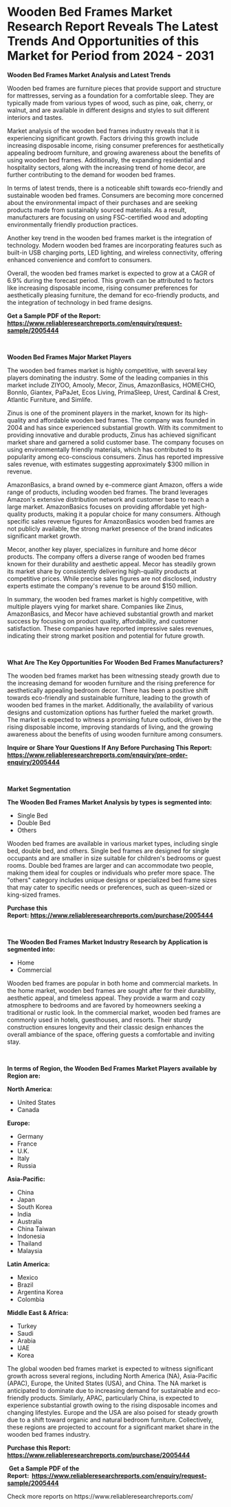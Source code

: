<p><h1>Wooden Bed Frames Market Research Report Reveals The Latest Trends And Opportunities of this Market for Period from 2024 - 2031</h1></p><p><strong>Wooden Bed Frames Market Analysis and Latest Trends</strong></p>
<p><p>Wooden bed frames are furniture pieces that provide support and structure for mattresses, serving as a foundation for a comfortable sleep. They are typically made from various types of wood, such as pine, oak, cherry, or walnut, and are available in different designs and styles to suit different interiors and tastes.</p><p>Market analysis of the wooden bed frames industry reveals that it is experiencing significant growth. Factors driving this growth include increasing disposable income, rising consumer preferences for aesthetically appealing bedroom furniture, and growing awareness about the benefits of using wooden bed frames. Additionally, the expanding residential and hospitality sectors, along with the increasing trend of home decor, are further contributing to the demand for wooden bed frames.</p><p>In terms of latest trends, there is a noticeable shift towards eco-friendly and sustainable wooden bed frames. Consumers are becoming more concerned about the environmental impact of their purchases and are seeking products made from sustainably sourced materials. As a result, manufacturers are focusing on using FSC-certified wood and adopting environmentally friendly production practices.</p><p>Another key trend in the wooden bed frames market is the integration of technology. Modern wooden bed frames are incorporating features such as built-in USB charging ports, LED lighting, and wireless connectivity, offering enhanced convenience and comfort to consumers.</p><p>Overall, the wooden bed frames market is expected to grow at a CAGR of 6.9% during the forecast period. This growth can be attributed to factors like increasing disposable income, rising consumer preferences for aesthetically pleasing furniture, the demand for eco-friendly products, and the integration of technology in bed frame designs.</p></p>
<p><strong>Get a Sample PDF of the Report:&nbsp; <a href="https://www.reliableresearchreports.com/enquiry/request-sample/2005444">https://www.reliableresearchreports.com/enquiry/request-sample/2005444</a></strong></p>
<p>&nbsp;</p>
<p><strong>Wooden Bed Frames Major Market Players</strong></p>
<p><p>The wooden bed frames market is highly competitive, with several key players dominating the industry. Some of the leading companies in this market include ZIYOO, Amooly, Mecor, Zinus, AmazonBasics, HOMECHO, Bonnlo, Giantex, PaPaJet, Ecos Living, PrimaSleep, Urest, Cardinal & Crest, Atlantic Furniture, and Simlife.</p><p>Zinus is one of the prominent players in the market, known for its high-quality and affordable wooden bed frames. The company was founded in 2004 and has since experienced substantial growth. With its commitment to providing innovative and durable products, Zinus has achieved significant market share and garnered a solid customer base. The company focuses on using environmentally friendly materials, which has contributed to its popularity among eco-conscious consumers. Zinus has reported impressive sales revenue, with estimates suggesting approximately $300 million in revenue.</p><p>AmazonBasics, a brand owned by e-commerce giant Amazon, offers a wide range of products, including wooden bed frames. The brand leverages Amazon's extensive distribution network and customer base to reach a large market. AmazonBasics focuses on providing affordable yet high-quality products, making it a popular choice for many consumers. Although specific sales revenue figures for AmazonBasics wooden bed frames are not publicly available, the strong market presence of the brand indicates significant market growth.</p><p>Mecor, another key player, specializes in furniture and home décor products. The company offers a diverse range of wooden bed frames known for their durability and aesthetic appeal. Mecor has steadily grown its market share by consistently delivering high-quality products at competitive prices. While precise sales figures are not disclosed, industry experts estimate the company's revenue to be around $150 million.</p><p>In summary, the wooden bed frames market is highly competitive, with multiple players vying for market share. Companies like Zinus, AmazonBasics, and Mecor have achieved substantial growth and market success by focusing on product quality, affordability, and customer satisfaction. These companies have reported impressive sales revenues, indicating their strong market position and potential for future growth.</p></p>
<p>&nbsp;</p>
<p><strong>What Are The Key Opportunities For Wooden Bed Frames Manufacturers?</strong></p>
<p><p>The wooden bed frames market has been witnessing steady growth due to the increasing demand for wooden furniture and the rising preference for aesthetically appealing bedroom decor. There has been a positive shift towards eco-friendly and sustainable furniture, leading to the growth of wooden bed frames in the market. Additionally, the availability of various designs and customization options has further fueled the market growth. The market is expected to witness a promising future outlook, driven by the rising disposable income, improving standards of living, and the growing awareness about the benefits of using wooden furniture among consumers.</p></p>
<p><strong>Inquire or Share Your Questions If Any Before Purchasing This Report: <a href="https://www.reliableresearchreports.com/enquiry/pre-order-enquiry/2005444">https://www.reliableresearchreports.com/enquiry/pre-order-enquiry/2005444</a></strong></p>
<p>&nbsp;</p>
<p><strong>Market Segmentation</strong></p>
<p><strong>The Wooden Bed Frames Market Analysis by types is segmented into:</strong></p>
<p><ul><li>Single Bed</li><li>Double Bed</li><li>Others</li></ul></p>
<p><p>Wooden bed frames are available in various market types, including single bed, double bed, and others. Single bed frames are designed for single occupants and are smaller in size suitable for children's bedrooms or guest rooms. Double bed frames are larger and can accommodate two people, making them ideal for couples or individuals who prefer more space. The "others" category includes unique designs or specialized bed frame sizes that may cater to specific needs or preferences, such as queen-sized or king-sized frames.</p></p>
<p><strong>Purchase this Report:&nbsp;<a href="https://www.reliableresearchreports.com/purchase/2005444">https://www.reliableresearchreports.com/purchase/2005444</a></strong></p>
<p>&nbsp;</p>
<p><strong>The Wooden Bed Frames Market Industry Research by Application is segmented into:</strong></p>
<p><ul><li>Home</li><li>Commercial</li></ul></p>
<p><p>Wooden bed frames are popular in both home and commercial markets. In the home market, wooden bed frames are sought after for their durability, aesthetic appeal, and timeless appeal. They provide a warm and cozy atmosphere to bedrooms and are favored by homeowners seeking a traditional or rustic look. In the commercial market, wooden bed frames are commonly used in hotels, guesthouses, and resorts. Their sturdy construction ensures longevity and their classic design enhances the overall ambiance of the space, offering guests a comfortable and inviting stay.</p></p>
<p>&nbsp;</p>
<p><strong>In terms of Region, the Wooden Bed Frames Market Players available by Region are:</strong></p>
<p>
    <p> <strong> North America: </strong>
        <ul>
            <li>United States</li>
            <li>Canada</li>
        </ul>
        </p> 
    <p> <strong> Europe: </strong>
        <ul>
            <li>Germany</li>
            <li>France</li>
            <li>U.K.</li>
            <li>Italy</li>
            <li>Russia</li>
        </ul>
        </p> 
    <p> <strong> Asia-Pacific: </strong>
        <ul>
            <li>China</li>
            <li>Japan</li>
            <li>South Korea</li>
            <li>India</li>
            <li>Australia</li>
            <li>China Taiwan</li>
            <li>Indonesia</li>
            <li>Thailand</li>
            <li>Malaysia</li>
        </ul>
        </p> 
    <p> <strong> Latin America: </strong>
        <ul>
            <li>Mexico</li>
            <li>Brazil</li>
            <li>Argentina Korea</li>
            <li>Colombia</li>
        </ul>
        </p> 
    <p> <strong> Middle East & Africa: </strong>
        <ul>
            <li>Turkey</li>
            <li>Saudi</li>
            <li>Arabia</li>
            <li>UAE</li>
            <li>Korea</li>
        </ul>
    </p>
    </p>
<p><p>The global wooden bed frames market is expected to witness significant growth across several regions, including North America (NA), Asia-Pacific (APAC), Europe, the United States (USA), and China. The NA market is anticipated to dominate due to increasing demand for sustainable and eco-friendly products. Similarly, APAC, particularly China, is expected to experience substantial growth owing to the rising disposable incomes and changing lifestyles. Europe and the USA are also poised for steady growth due to a shift toward organic and natural bedroom furniture. Collectively, these regions are projected to account for a significant market share in the wooden bed frames industry.</p></p>
<p><strong>Purchase this Report: <a href="https://www.reliableresearchreports.com/purchase/2005444">https://www.reliableresearchreports.com/purchase/2005444</a></strong></p>
<p>&nbsp;<strong>Get a Sample PDF of the Report:&nbsp;&nbsp;<a href="https://www.reliableresearchreports.com/enquiry/request-sample/2005444">https://www.reliableresearchreports.com/enquiry/request-sample/2005444</a></strong></p>
<p><strong></strong></p>
<p>Check more reports on https://www.reliableresearchreports.com/</p>